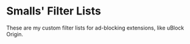 # Smalls' Filter Lists

These are my custom filter lists for ad-blocking extensions, like uBlock Origin.
